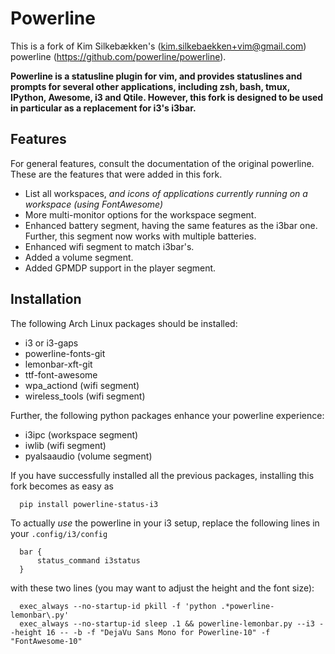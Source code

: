 Powerline
=========

This is a fork of Kim Silkebækken's (kim.silkebaekken+vim@gmail.com) powerline
(https://github.com/powerline/powerline).

**Powerline is a statusline plugin for vim, and provides statuslines and
prompts for several other applications, including zsh, bash, tmux, IPython,
Awesome, i3 and Qtile. However, this fork is designed to be used in particular
as a replacement for i3's i3bar.**

Features
--------

For general features, consult the documentation of the original powerline. These are
the features that were added in this fork.

* List all workspaces, _and icons of applications currently running on a workspace (using FontAwesome)_
* More multi-monitor options for the workspace segment.
* Enhanced battery segment, having the same features as the i3bar one. Further, this segment
  now works with multiple batteries.
* Enhanced wifi segment to match i3bar's.
* Added a volume segment.
* Added GPMDP support in the player segment.

Installation
------------

The following Arch Linux packages should be installed:

* i3 or i3-gaps
* powerline-fonts-git
* lemonbar-xft-git
* ttf-font-awesome
* wpa_actiond (wifi segment)
* wireless_tools (wifi segment)


Further, the following python packages enhance your powerline experience:

* i3ipc (workspace segment)
* iwlib (wifi segment)
* pyalsaaudio (volume segment)

If you have successfully installed all the previous packages, installing this fork becomes as easy
as

      pip install powerline-status-i3

To actually _use_ the powerline in your i3 setup, replace the following lines in your `.config/i3/config`

      bar {
          status_command i3status
      }

with these two lines (you may want to adjust the height and the font size):

      exec_always --no-startup-id pkill -f 'python .*powerline-lemonbar\.py'
      exec_always --no-startup-id sleep .1 && powerline-lemonbar.py --i3 --height 16 -- -b -f "DejaVu Sans Mono for Powerline-10" -f "FontAwesome-10"

